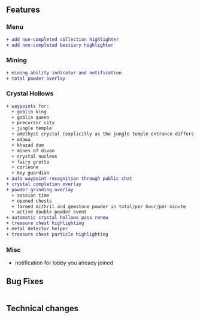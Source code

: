 ## Features

### Menu

```diff
+ add non-completed collection highlighter
+ add non-completed bestiary highlighter
```

### Mining

```diff
+ mining ability indicator and notification
+ total powder overlay
```

### Crystal Hollows

```diff
+ waypoints for:
  + goblin king
  + goblin queen
  + precursor city
  + jungle temple
  + amethyst crystal (explicitly as the jungle temple entrance differs from the crystal)
  + odawa
  + khazad dum
  + mines of divan
  + crystal nucleus
  + fairy grotto
  + corleone
  + key guardian
+ auto waypoint recognition through public chat
+ crystal completion overlay
+ powder grinding overlay
  + session time
  + opened chests
  + farmed mithril and gemstone powder in total/per hour/per minute
  + active double powder event
+ automatic crystal hollows pass renew
+ treasure chest highlighting
+ metal detector helper
+ treasure chest particle highlighting
```

### Misc

+ notification for lobby you already joined

## Bug Fixes

```diff
```

## Technical changes

```diff
```
